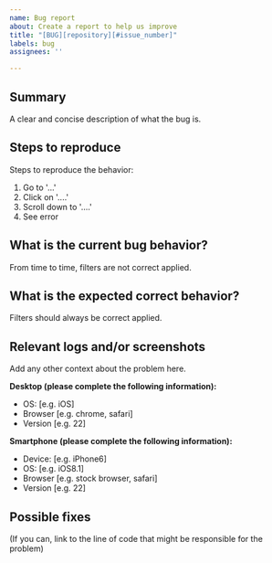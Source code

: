 ```yaml
---
name: Bug report
about: Create a report to help us improve
title: "[BUG][repository][#issue_number]"
labels: bug
assignees: ''

---
```


## Summary

A clear and concise description of what the bug is.

## Steps to reproduce

Steps to reproduce the behavior:
1. Go to '...'
2. Click on '....'
3. Scroll down to '....'
4. See error

## What is the current bug behavior?

From time to time, filters are not correct applied.

## What is the expected correct behavior?

Filters should always be correct applied.

## Relevant logs and/or screenshots

Add any other context about the problem here.

**Desktop (please complete the following information):**
 - OS: [e.g. iOS]
 - Browser [e.g. chrome, safari]
 - Version [e.g. 22]

**Smartphone (please complete the following information):**
 - Device: [e.g. iPhone6]
 - OS: [e.g. iOS8.1]
 - Browser [e.g. stock browser, safari]
 - Version [e.g. 22]

## Possible fixes

(If you can, link to the line of code that might be responsible for the problem)
